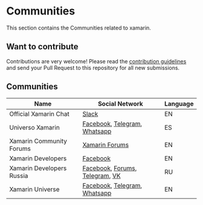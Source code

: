 # Communities

This section contains the Communities related to xamarin. 

## Want to contribute

Contributions are very welcome! Please read the [contribution guidelines](contributing-guidelines.md) and send your Pull Request to this repository for all new submissions.

## Communities

Name | Social Network | Language
------------ | ------- | -------
Official Xamarin Chat | [Slack](https://xamarinchat.herokuapp.com/) | EN
Universo Xamarin | [Facebook](https://www.facebook.com/groups/UniversoXamarin/), [Telegram](https://t.me/joinchat/B4AGWhJ2bt4WhMvYx65_rA?fbclid=IwAR1jeIsNuEsqunD-PTIwGZDE8RO0QFbZYWzYCCFtGYjMHSzVCBO8kNIp7PQ), [Whatsapp](https://chat.whatsapp.com/HPxFDgTx1da2NZZNNKv4XH?fbclid=IwAR3_saR_hytColdIMQHo1Ha3bFXq6oC4QF8AHbuA4q1LrEo0O2GOC0C_IFM) | ES
Xamarin Community Forums | [Xamarin Forums](https://forums.xamarin.com/) | EN
Xamarin Developers | [Facebook](https://www.facebook.com/groups/xamarin.developers) | EN
Xamarin Developers Russia | [Facebook](https://www.facebook.com/xamdev/), [Forums](https://forums.xamdev.ru/), [Telegram](https://t.me/xamarin_russia), [VK](https://vk.com/xamarin_developers) | RU
Xamarin Universe | [Facebook](https://www.facebook.com/groups/UniversoXamarin/), [Telegram](https://t.me/joinchat/B4AGWhFRPcNHt6tn7MZR8Q), [Whatsapp](https://chat.whatsapp.com/1TzGSXaB1wv75mAUW2JGvs) | EN
